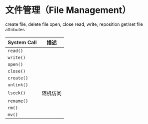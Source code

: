 # 文件管理（File Management）

create file, delete file
open, close
read, write, reposition
get/set file attributes

| System Call | 描述     |
| ----------- | -------- |
| `read()`    |          |
| `write()`   |          |
| `open()`    |          |
| `close()`   |          |
| `create()`  |          |
| `unlink()`  |          |
| `lseek()`   | 随机访问 |
| `rename()`  |          |
| `rm()`      |          |
| `mv()`      |          |